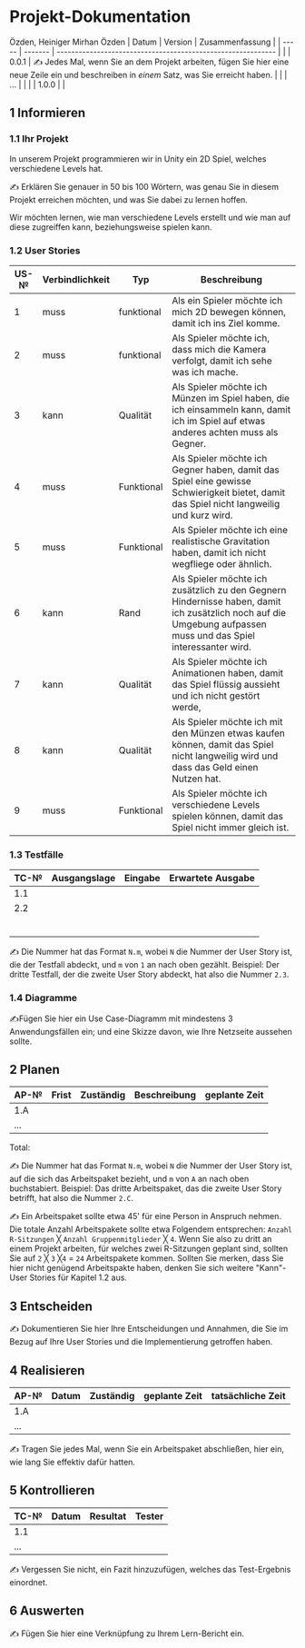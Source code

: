 # Projekt-Dokumentation

Özden, Heiniger
Mirhan Özden
| Datum | Version | Zusammenfassung                                              |
| ----- | ------- | ------------------------------------------------------------ |
|       | 0.0.1   | ✍️ Jedes Mal, wenn Sie an dem Projekt arbeiten, fügen Sie hier eine neue Zeile ein und beschreiben in *einem* Satz, was Sie erreicht haben. |
|       | ...     |                                                              |
|       | 1.0.0   |                                                              |

## 1 Informieren

### 1.1 Ihr Projekt

In unserem Projekt programmieren wir in Unity ein 2D Spiel, welches verschiedene Levels hat.

✍️ Erklären Sie genauer in 50 bis 100 Wörtern, was genau Sie in diesem Projekt erreichen möchten, und was Sie dabei zu lernen hoffen.

Wir möchten lernen, wie man verschiedene Levels erstellt und wie man auf diese zugreiffen kann, beziehungsweise spielen kann.

### 1.2 User Stories

| US-№ | Verbindlichkeit | Typ  | Beschreibung                       |
| ---- | --------------- | ---- | ---------------------------------- |
| 1    |  muss               | funktional     | Als ein Spieler möchte ich mich 2D bewegen können, damit ich ins Ziel komme. |
| 2  |  muss               | funktional     | Als Spieler möchte ich, dass mich die Kamera verfolgt, damit ich sehe was ich mache.|
|3|kann|Qualität|Als Spieler möchte ich Münzen im Spiel haben, die ich einsammeln kann, damit ich im Spiel auf etwas anderes achten muss als Gegner.|
|4|muss|Funktional|Als Spieler möchte ich Gegner haben, damit das Spiel eine gewisse Schwierigkeit bietet, damit das Spiel nicht langweilig und kurz wird.|
|5|muss|Funktional|Als Spieler möchte ich eine realistische Gravitation haben, damit ich nicht wegfliege oder ähnlich.|
|6|kann|Rand|Als Spieler möchte ich zusätzlich zu den Gegnern Hindernisse haben, damit ich zusätzlich noch auf die Umgebung aufpassen muss und das Spiel interessanter wird.|
|7|kann|Qualität|Als Spieler möchte ich Animationen haben, damit das Spiel flüssig aussieht und ich nicht gestört werde, |
|8|kann|Qualität|Als Spieler möchte ich mit den Münzen etwas kaufen können, damit das Spiel nicht langweilig wird und dass das Geld einen Nutzen hat. |
|9|muss|Funktional|Als Spieler möchte ich verschiedene Levels spielen können, damit das Spiel nicht immer gleich ist.|


### 1.3 Testfälle

| TC-№ | Ausgangslage | Eingabe | Erwartete Ausgabe |
| ---- | ------------ | ------- | ----------------- |
| 1.1  |              |         |                   |
| 2.2  |              |         |                   |
|||||
|||||
|||||
|||||
|||||
|||||

✍️ Die Nummer hat das Format `N.m`, wobei `N` die Nummer der User Story ist, die der Testfall abdeckt, und `m` von `1` an nach oben gezählt. Beispiel: Der dritte Testfall, der die zweite User Story abdeckt, hat also die Nummer `2.3`.

### 1.4 Diagramme

✍️Fügen Sie hier ein Use Case-Diagramm mit mindestens 3 Anwendungsfällen ein; und eine Skizze davon, wie Ihre Netzseite aussehen sollte.

## 2 Planen

| AP-№ | Frist | Zuständig | Beschreibung | geplante Zeit |
| ---- | ----- | --------- | ------------ | ------------- |
| 1.A  |       |           |              |               |
| ...  |       |           |              |               |

Total: 

✍️ Die Nummer hat das Format `N.m`, wobei `N` die Nummer der User Story ist, auf die sich das Arbeitspaket bezieht, und `m` von `A` an nach oben buchstabiert. Beispiel: Das dritte Arbeitspaket, das die zweite User Story betrifft, hat also die Nummer `2.C`.

✍️ Ein Arbeitspaket sollte etwa 45' für eine Person in Anspruch nehmen. Die totale Anzahl Arbeitspakete sollte etwa Folgendem entsprechen: `Anzahl R-Sitzungen` ╳ `Anzahl Gruppenmitglieder` ╳ `4`. Wenn Sie also zu dritt an einem Projekt arbeiten, für welches zwei R-Sitzungen geplant sind, sollten Sie auf `2` ╳ `3` ╳`4` = `24` Arbeitspakete kommen. Sollten Sie merken, dass Sie hier nicht genügend Arbeitspakte haben, denken Sie sich weitere "Kann"-User Stories für Kapitel 1.2 aus.

## 3 Entscheiden

✍️ Dokumentieren Sie hier Ihre Entscheidungen und Annahmen, die Sie im Bezug auf Ihre User Stories und die Implementierung getroffen haben.

## 4 Realisieren

| AP-№ | Datum | Zuständig | geplante Zeit | tatsächliche Zeit |
| ---- | ----- | --------- | ------------- | ----------------- |
| 1.A  |       |           |               |                   |
| ...  |       |           |               |                   |

✍️ Tragen Sie jedes Mal, wenn Sie ein Arbeitspaket abschließen, hier ein, wie lang Sie effektiv dafür hatten.

## 5 Kontrollieren

| TC-№ | Datum | Resultat | Tester |
| ---- | ----- | -------- | ------ |
| 1.1  |       |          |        |
| ...  |       |          |        |

✍️ Vergessen Sie nicht, ein Fazit hinzuzufügen, welches das Test-Ergebnis einordnet.

## 6 Auswerten

✍️ Fügen Sie hier eine Verknüpfung zu Ihrem Lern-Bericht ein.

